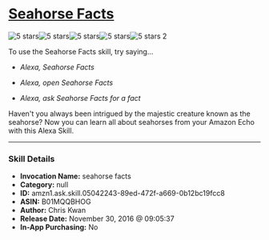 # [Seahorse Facts](http://alexa.amazon.com/#skills/amzn1.ask.skill.05042243-89ed-472f-a669-0b12bc19fcc8)
![5 stars](../../images/ic_star_black_18dp_1x.png)![5 stars](../../images/ic_star_black_18dp_1x.png)![5 stars](../../images/ic_star_black_18dp_1x.png)![5 stars](../../images/ic_star_black_18dp_1x.png)![5 stars](../../images/ic_star_black_18dp_1x.png) 2

To use the Seahorse Facts skill, try saying...

* *Alexa, Seahorse Facts*

* *Alexa, open Seahorse Facts*

* *Alexa, ask Seahorse Facts for a fact*

Haven't you always been intrigued by the majestic creature known as the seahorse? Now you can learn all about seahorses from your Amazon Echo with this Alexa Skill.

***

### Skill Details

* **Invocation Name:** seahorse facts
* **Category:** null
* **ID:** amzn1.ask.skill.05042243-89ed-472f-a669-0b12bc19fcc8
* **ASIN:** B01MQQBHOG
* **Author:** Chris Kwan
* **Release Date:** November 30, 2016 @ 09:05:37
* **In-App Purchasing:** No
